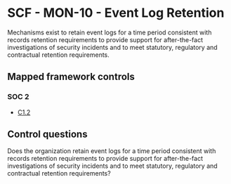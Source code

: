 # SCF - MON-10 - Event Log Retention
Mechanisms exist to retain event logs for a time period consistent with records retention requirements to provide support for after-the-fact investigations of security incidents and to meet statutory, regulatory and contractual retention requirements. 
## Mapped framework controls
### SOC 2
- [C1.2](../soc2/c12.md)
  
## Control questions
Does the organization retain event logs for a time period consistent with records retention requirements to provide support for after-the-fact investigations of security incidents and to meet statutory, regulatory and contractual retention requirements? 
  